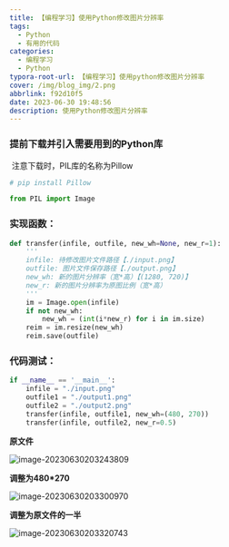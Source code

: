 ```yaml
---
title: 【编程学习】使用Python修改图片分辨率
tags:
  - Python
  - 有用的代码
categories:
  - 编程学习
  - Python
typora-root-url: 【编程学习】使用python修改图片分辨率
cover: /img/blog_img/2.png
abbrlink: f92d10f5
date: 2023-06-30 19:48:56
description: 使用Python修改图片分辨率
---
```




### **提前下载并引入需要用到的Python库**

​	注意下载时，PIL库的名称为Pillow

```python
# pip install Pillow

from PIL import Image
```



### **实现函数：**

```python
def transfer(infile, outfile, new_wh=None, new_r=1):
    '''
    infile: 待修改图片文件路径【./input.png】
    outfile: 图片文件保存路径【./output.png】
    new_wh: 新的图片分辨率（宽*高）【(1280, 720)】
    new_r: 新的图片分辨率为原图比例（宽*高）
    '''
    im = Image.open(infile)
    if not new_wh:
        new_wh = (int(i*new_r) for i in im.size)
    reim = im.resize(new_wh)
    reim.save(outfile)
```



### **代码测试：**

```python
if __name__ == '__main__':
    infile = "./input.png"
    outfile1 = "./output1.png"
    outfile2 = "./output2.png"
    transfer(infile, outfile1, new_wh=(480, 270))
    transfer(infile, outfile2, new_r=0.5)
```

**原文件**

![image-20230630203243809](image-20230630203243809.png)

**调整为480*270**

![image-20230630203300970](image-20230630203300970.png)

**调整为原文件的一半**

![image-20230630203320743](image-20230630203320743.png)
